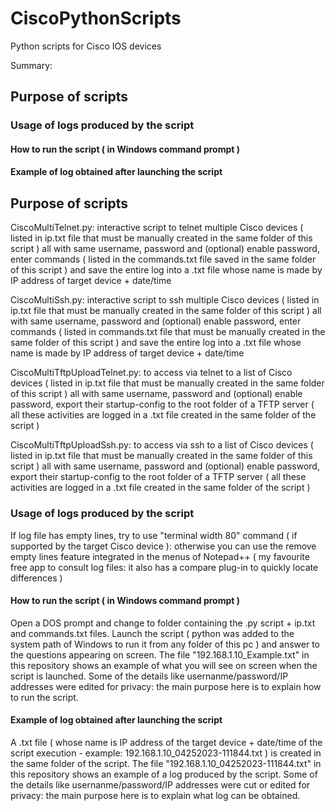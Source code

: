 # CiscoPythonScripts
Python scripts for Cisco IOS devices

Summary:

## Purpose of scripts
### Usage of logs produced by the script
#### How to run the script ( in Windows command prompt )
#### Example of log obtained after launching the script 

## Purpose of scripts

CiscoMultiTelnet.py: interactive script to telnet multiple Cisco devices ( listed in ip.txt file that must be manually created in the same folder of this script ) all with same username, password and (optional) enable password, enter commands ( listed in the commands.txt file saved in the same folder of this script ) and save the entire log into a .txt file whose name is made by IP address of target device + date/time

CiscoMultiSsh.py: interactive script to ssh multiple Cisco devices ( listed in ip.txt file that must be manually created in the same folder of this script ) all with same username, password and (optional) enable password, enter commands ( listed in commands.txt file that must be manually created in the same folder of this script ) and save the entire log into a .txt file whose name is made by IP address of target device + date/time

CiscoMultiTftpUploadTelnet.py: to access via telnet to a list of Cisco devices ( listed in ip.txt file that must be manually created in the same folder of this script ) all with same username, password and (optional) enable password, export their startup-config to the root folder of a TFTP server ( all these activities are logged in a .txt file created in the same folder of the script )

CiscoMultiTftpUploadSsh.py: to access via ssh to a list of Cisco devices ( listed in ip.txt file that must be manually created in the same folder of this script ) all with same username, password and (optional) enable password, export their startup-config to the root folder of a TFTP server ( all these activities are logged in a .txt file created in the same folder of the script )

### Usage of logs produced by the script

If log file has empty lines, try to use "terminal width 80" command ( if supported by the target Cisco device ): otherwise you can use the remove empty lines feature integrated in the menus of Notepad++ ( my favourite free app to consult log files: it also has a compare plug-in to quickly locate differences )

#### How to run the script ( in Windows command prompt )

Open a DOS prompt and change to folder containing the .py script + ip.txt and commands.txt files.
Launch the script ( python was added to the system path of Windows to run it from any folder of this pc ) and answer to the questions appearing on screen.
The file "192.168.1.10_Example.txt" in this repository shows an example of what you will see on screen when the script is launched.
Some of the details like usernanme/password/IP addresses were edited for privacy: the main purpose here is to explain how to run the script.

#### Example of log obtained after launching the script 

A .txt file ( whose name is IP address of the target device + date/time of the script execution - example: 192.168.1.10_04252023-111844.txt ) is created in the same folder of the script.
The file "192.168.1.10_04252023-111844.txt" in this repository shows an example of a log produced by the script.
Some of the details like usernanme/password/IP addresses were cut or edited for privacy: the main purpose here is to explain what log can be obtained.

